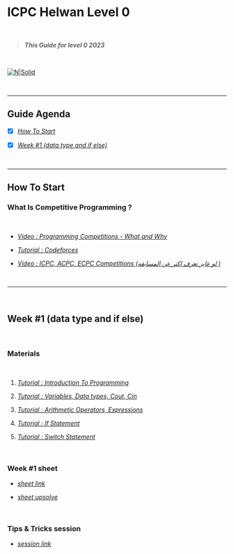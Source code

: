 # **ICPC Helwan Level 0**

</br>

> ***This Guide for level 0 2023***

</br>

[![N|Solid]( https://i.ibb.co/XZk3by5/46503849-906968576166753-5452320279143383040-o.jpg)]()

</br>

---

## **Guide Agenda**

- [x] [*How To Start*](#how-to-start)

- [x] [*Week #1 (data type and if else)*](#week-1-data-type-and-if-else)


</br>

-----

## **How To Start**

### **What Is Competitive Programming ?**

</br>

- [*Video : Programming Competitions - What and Why*](https://www.youtube.com/watch?v=YcRMNzLTIfg&list=PLPt2dINI2MIaNcU070HIAO8JWYBcafuyG&index=2)

- [*Tutorial : Codeforces*](https://www.youtube.com/watch?v=7y6jB16zVl8&list=PLPt2dINI2MIaNcU070HIAO8JWYBcafuyG&index=5)

- [*Video : ICPC, ACPC, ECPC Competitions (لو عايز تعرف اكتر عن المسابقه )*](https://www.youtube.com/watch?v=TngPtAFRcbE&list=PLPt2dINI2MIaNcU070HIAO8JWYBcafuyG&index=3)

</br>

---

</br>

## **Week #1 (data type and if else)**

</br>

### Materials

</br>

1. [*Tutorial : Introduction To Programming*](https://www.youtube.com/watch?v=Fr6wJ5_Hok0&list=PL1DUmTEdeA6IUD9Gt5rZlQfbZyAWXd-oD&index=2&t=0s)

2. [*Tutorial : Variables, Data types, Cout, Cin*](https://www.youtube.com/watch?v=H7pUHZrgscY&list=PL1DUmTEdeA6IUD9Gt5rZlQfbZyAWXd-oD&index=2)

3. [*Tutorial : Arithmetic Operators, Expressions*](https://www.youtube.com/watch?v=-ZRhEfMx7RU&list=PL1DUmTEdeA6IUD9Gt5rZlQfbZyAWXd-oD&index=4)

4. [*Tutorial : If Statement*](https://www.youtube.com/watch?v=02ZmSVsoAV4&list=PL1DUmTEdeA6IUD9Gt5rZlQfbZyAWXd-oD&index=5&t=0s)

5. [*Tutorial : Switch Statement*](https://www.youtube.com/watch?v=waw-DeBp_H0&list=PL1DUmTEdeA6IUD9Gt5rZlQfbZyAWXd-oD&index=6&t=0s)

</br>

### Week #1 sheet

- [*sheet link*]()

- [*sheet upsolve*]()

</br>

### Tips & Tricks session

- [*session link*]()

